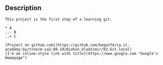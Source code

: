 

##	Description


	This project is the first step of a learning git.

	* A
	..- B
	..+ C

	[Project on github.com](https://github.com/begun74/sa.it-academy.by/tree/m-sa2-08-19/Biahun_Uladzimir/02.Git.local)
	[I'm an inline-style link with title](https://www.google.com "Google's Homepage")
